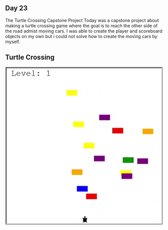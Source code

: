 ## Day 23

The Turtle Crossing Capstone Project
Today was a capstone project about making a turtle crossing game where the goal is to reach the other side of the road admist moving cars. 
I was able to create the player and scoreboard objects on my own but i could not solve how to create the moving cars by myself.

## Turtle Crossing

![turtle crossing](turtle_crossing.gif)